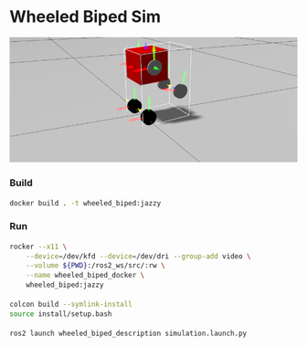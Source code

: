 # Wheeled Biped Sim


<img src="./images/screenshot.png"/>

### Build

```bash
docker build . -t wheeled_biped:jazzy
```


### Run

```bash
rocker --x11 \
    --device=/dev/kfd --device=/dev/dri --group-add video \
    --volume ${PWD}:/ros2_ws/src/:rw \
    --name wheeled_biped_docker \
    wheeled_biped:jazzy

colcon build --symlink-install
source install/setup.bash

ros2 launch wheeled_biped_description simulation.launch.py
```
